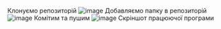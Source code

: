 Клонуємо репозиторій
![image](https://user-images.githubusercontent.com/78366838/122673285-63a79400-d1d8-11eb-984f-f4d251f6808c.png)
Добавляємо папку в репозиторій 
![image](https://user-images.githubusercontent.com/78366838/122673319-85a11680-d1d8-11eb-86d2-bc8b1e3a1245.png)
Комітим та пушим
![image](https://user-images.githubusercontent.com/78366838/122673338-99e51380-d1d8-11eb-8f20-bd50737851c8.png)
Скріншот працюючої програми

